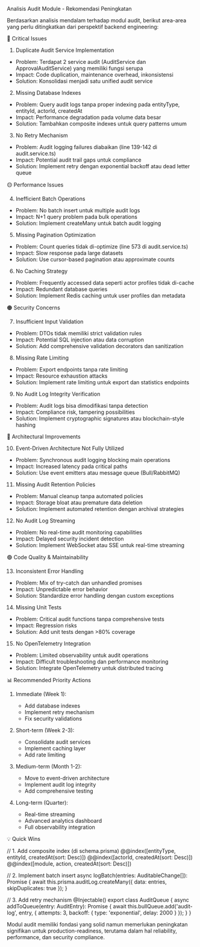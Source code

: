 Analisis Audit Module - Rekomendasi Peningkatan

Berdasarkan analisis mendalam terhadap modul audit, berikut area-area yang perlu ditingkatkan dari perspektif backend engineering:

🔴 Critical Issues

1. Duplicate Audit Service Implementation

- Problem: Terdapat 2 service audit (AuditService dan ApprovalAuditService) yang memiliki fungsi serupa
- Impact: Code duplication, maintenance overhead, inkonsistensi
- Solution: Konsolidasi menjadi satu unified audit service

2. Missing Database Indexes

- Problem: Query audit logs tanpa proper indexing pada entityType, entityId, actorId, createdAt
- Impact: Performance degradation pada volume data besar
- Solution: Tambahkan composite indexes untuk query patterns umum

3. No Retry Mechanism

- Problem: Audit logging failures diabaikan (line 139-142 di audit.service.ts)
- Impact: Potential audit trail gaps untuk compliance
- Solution: Implement retry dengan exponential backoff atau dead letter queue

🟡 Performance Issues

4. Inefficient Batch Operations

- Problem: No batch insert untuk multiple audit logs
- Impact: N+1 query problem pada bulk operations
- Solution: Implement createMany untuk batch audit logging

5. Missing Pagination Optimization

- Problem: Count queries tidak di-optimize (line 573 di audit.service.ts)
- Impact: Slow response pada large datasets
- Solution: Use cursor-based pagination atau approximate counts

6. No Caching Strategy

- Problem: Frequently accessed data seperti actor profiles tidak di-cache
- Impact: Redundant database queries
- Solution: Implement Redis caching untuk user profiles dan metadata

🟠 Security Concerns

7. Insufficient Input Validation

- Problem: DTOs tidak memiliki strict validation rules
- Impact: Potential SQL injection atau data corruption
- Solution: Add comprehensive validation decorators dan sanitization

8. Missing Rate Limiting

- Problem: Export endpoints tanpa rate limiting
- Impact: Resource exhaustion attacks
- Solution: Implement rate limiting untuk export dan statistics endpoints

9. No Audit Log Integrity Verification

- Problem: Audit logs bisa dimodifikasi tanpa detection
- Impact: Compliance risk, tampering possibilities
- Solution: Implement cryptographic signatures atau blockchain-style hashing

🔵 Architectural Improvements

10. Event-Driven Architecture Not Fully Utilized

- Problem: Synchronous audit logging blocking main operations
- Impact: Increased latency pada critical paths
- Solution: Use event emitters atau message queue (Bull/RabbitMQ)

11. Missing Audit Retention Policies

- Problem: Manual cleanup tanpa automated policies
- Impact: Storage bloat atau premature data deletion
- Solution: Implement automated retention dengan archival strategies

12. No Audit Log Streaming

- Problem: No real-time audit monitoring capabilities
- Impact: Delayed security incident detection
- Solution: Implement WebSocket atau SSE untuk real-time streaming

🟢 Code Quality & Maintainability

13. Inconsistent Error Handling

- Problem: Mix of try-catch dan unhandled promises
- Impact: Unpredictable error behavior
- Solution: Standardize error handling dengan custom exceptions

14. Missing Unit Tests

- Problem: Critical audit functions tanpa comprehensive tests
- Impact: Regression risks
- Solution: Add unit tests dengan >80% coverage

15. No OpenTelemetry Integration

- Problem: Limited observability untuk audit operations
- Impact: Difficult troubleshooting dan performance monitoring
- Solution: Integrate OpenTelemetry untuk distributed tracing

📊 Recommended Priority Actions

1. Immediate (Week 1):


    - Add database indexes
    - Implement retry mechanism
    - Fix security validations

2. Short-term (Week 2-3):


    - Consolidate audit services
    - Implement caching layer
    - Add rate limiting

3. Medium-term (Month 1-2):


    - Move to event-driven architecture
    - Implement audit log integrity
    - Add comprehensive testing

4. Long-term (Quarter):


    - Real-time streaming
    - Advanced analytics dashboard
    - Full observability integration

💡 Quick Wins

// 1. Add composite index (di schema.prisma)
@@index([entityType, entityId, createdAt(sort: Desc)])
@@index([actorId, createdAt(sort: Desc)])
@@index([module, action, createdAt(sort: Desc)])

// 2. Implement batch insert
async logBatch(entries: AuditableChange[]): Promise<void> {
await this.prisma.auditLog.createMany({
data: entries,
skipDuplicates: true
});
}

// 3. Add retry mechanism
@Injectable()
export class AuditQueue {
async addToQueue(entry: AuditEntry): Promise<void> {
await this.bullQueue.add('audit-log', entry, {
attempts: 3,
backoff: { type: 'exponential', delay: 2000 }
});
}
}

Modul audit memiliki fondasi yang solid namun memerlukan peningkatan signifikan untuk production-readiness, terutama dalam hal reliability, performance, dan security
compliance.
